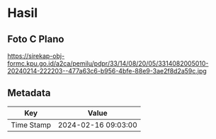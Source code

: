 # Hasil

## Foto C Plano

https://sirekap-obj-formc.kpu.go.id/a2ca/pemilu/pdpr/33/14/08/20/05/3314082005010-20240214-222203--477a63c6-b956-4bfe-88e9-3ae2f8d2a59c.jpg


## Metadata

| Key        | Value               |
| ---------- | ------------------- |
| Time Stamp | 2024-02-16 09:03:00 |




